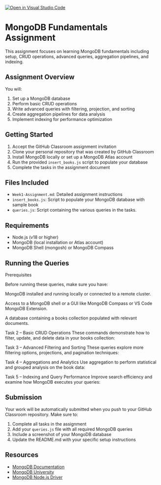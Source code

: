 [![Open in Visual Studio Code](https://classroom.github.com/assets/open-in-vscode-2e0aaae1b6195c2367325f4f02e2d04e9abb55f0b24a779b69b11b9e10269abc.svg)](https://classroom.github.com/online_ide?assignment_repo_id=19859539&assignment_repo_type=AssignmentRepo)
# MongoDB Fundamentals Assignment

This assignment focuses on learning MongoDB fundamentals including setup, CRUD operations, advanced queries, aggregation pipelines, and indexing.

## Assignment Overview

You will:
1. Set up a MongoDB database
2. Perform basic CRUD operations
3. Write advanced queries with filtering, projection, and sorting
4. Create aggregation pipelines for data analysis
5. Implement indexing for performance optimization

## Getting Started

1. Accept the GitHub Classroom assignment invitation
2. Clone your personal repository that was created by GitHub Classroom
3. Install MongoDB locally or set up a MongoDB Atlas account
4. Run the provided `insert_books.js` script to populate your database
5. Complete the tasks in the assignment document

## Files Included

- `Week1-Assignment.md`: Detailed assignment instructions
- `insert_books.js`: Script to populate your MongoDB database with sample book 
- `queries.js`: Script containing the various queries in the tasks.

## Requirements

- Node.js (v18 or higher)
- MongoDB (local installation or Atlas account)
- MongoDB Shell (mongosh) or MongoDB Compass

## Running the Queries
Prerequisites

Before running these queries, make sure you have:

 MongoDB installed and running locally or connected to a remote cluster.

Access to a MongoDB shell or a GUI like MongoDB Compass or VS Code MongoDB Extension.

A database containing a books collection populated with relevant documents.

 Task 2 – Basic CRUD Operations
 These commands demonstrate how to filter, update, and delete data in your books collection:

 Task 3 – Advanced Filtering and Sorting
These queries explore more filtering options, projections, and pagination techniques:

Task 4 – Aggregations and Analytics
Use aggregation to perform statistical and grouped analysis on the book data:

Task 5 – Indexing and Query Performance
Improve search efficiency and examine how MongoDB executes your queries:

## Submission

Your work will be automatically submitted when you push to your GitHub Classroom repository. Make sure to:

1. Complete all tasks in the assignment
2. Add your `queries.js` file with all required MongoDB queries
3. Include a screenshot of your MongoDB database
4. Update the README.md with your specific setup instructions

## Resources

- [MongoDB Documentation](https://docs.mongodb.com/)
- [MongoDB University](https://university.mongodb.com/)
- [MongoDB Node.js Driver](https://mongodb.github.io/node-mongodb-native/) 